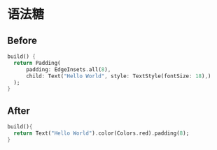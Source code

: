 # 语法糖

## Before

```dart
build() {
  return Padding(
      padding: EdgeInsets.all(8),
      child: Text("Hello World", style: TextStyle(fontSize: 18),)
  );
}
```

## After

```dart
build(){
  return Text("Hello World").color(Colors.red).padding(8);
}
```